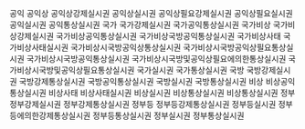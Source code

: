 공익
공익상
공익상강제실시권
공익상실시권
공익상필요강제실시권
공익상필요실시권
공익실시권
공익통상실시권
국가
국가강제실시권
국가공익통상실시권
국가비상
국가비상강제실시권
국가비상공익통상실시권
국가비상국방공익통상실시권
국가비상사태
국가비상사태실시권
국가비상시국방공익상통상실시권
국가비상시국방공익상필요통상실시권
국가비상시국방공익통상실시권
국가비상시국방및공익상필요에의한통상실시권
국가비상시국방및공익상필요통상실시권
국가실시권
국가통상실시권
국방
국방강제실시권
국방강제통상실시권
국방공익통상실시권
국방실시권
국방통상실시권
비상
비상공익통상실시권
비상사태
비상사태실시권
비상실시권
비상통상실시권
비상통상실시권
정부
정부강제실시권
정부강제통상실시권
정부등
정부등강제통상실시권
정부등실시권
정부등에의한강제통상실시권
정부등통상실시권
정부실시권
정부통상실시권
